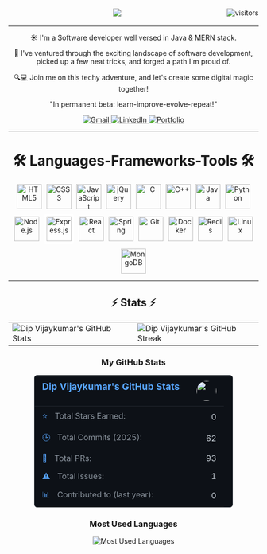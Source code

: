 <div align="center">
  <img align="right" src="https://visitor-badge.laobi.icu/badge?page_id=yourusername.yourusername&style=for-the-badge&color=0e75b6&labelColor=1a1b27" alt="visitors" />
  
  <h1 align="center">
    <a href="https://git.io/typing-svg">
      <img src="https://readme-typing-svg.herokuapp.com/?lines=Hi+there!;I+am+Dip+Vijaykumar&center=true&size=30">
    </a>
  </h1>

  ---

  ☀️ I'm a Software developer well versed in Java & MERN stack.

  🚶 I've ventured through the exciting landscape of software development, picked up a few neat tricks, and forged a path I'm proud of.

  🔍💻 Join me on this techy adventure, and let's create some digital magic together!

  "In permanent beta: learn-improve-evolve-repeat!"

  <div>
    <a href="mailto:your.email@gmail.com">
      <img src="https://img.shields.io/badge/Gmail-D14836?style=for-the-badge&logo=gmail&logoColor=white" alt="Gmail" />
    </a>
    <a href="https://www.linkedin.com/in/yourusername/">
      <img src="https://img.shields.io/badge/LinkedIn-0077B5?style=for-the-badge&logo=linkedin&logoColor=white" alt="LinkedIn" />
    </a>
    <a href="https://yourportfolio.com">
      <img src="https://img.shields.io/badge/Portfolio-FF5722?style=for-the-badge&logo=todoist&logoColor=white" alt="Portfolio" />
    </a>
  </div>

  ---

  # 🛠️ Languages-Frameworks-Tools 🛠️

  <div style="display: flex; flex-wrap: wrap; justify-content: center; align-items: center; gap: 10px;">
    <img src="https://cdn.jsdelivr.net/gh/devicons/devicon/icons/html5/html5-original.svg" width="50" height="50" alt="HTML5" />
    <img src="https://cdn.jsdelivr.net/gh/devicons/devicon/icons/css3/css3-original.svg" width="50" height="50" alt="CSS3" />
    <img src="https://cdn.jsdelivr.net/gh/devicons/devicon/icons/javascript/javascript-original.svg" width="50" height="50" alt="JavaScript" />
    <img src="https://cdn.jsdelivr.net/gh/devicons/devicon/icons/jquery/jquery-original.svg" width="50" height="50" alt="jQuery" />
    <img src="https://cdn.jsdelivr.net/gh/devicons/devicon/icons/c/c-original.svg" width="50" height="50" alt="C" />
    <img src="https://cdn.jsdelivr.net/gh/devicons/devicon/icons/cplusplus/cplusplus-original.svg" width="50" height="50" alt="C++" />
    <img src="https://cdn.jsdelivr.net/gh/devicons/devicon/icons/java/java-original.svg" width="50" height="50" alt="Java" />
    <img src="https://cdn.jsdelivr.net/gh/devicons/devicon/icons/python/python-original.svg" width="50" height="50" alt="Python" />
  </div>
  
  <div style="display: flex; flex-wrap: wrap; justify-content: center; align-items: center; gap: 10px; margin-top: 10px;">
    <img src="https://cdn.jsdelivr.net/gh/devicons/devicon/icons/nodejs/nodejs-original.svg" width="50" height="50" alt="Node.js" />
    <img src="https://cdn.jsdelivr.net/gh/devicons/devicon/icons/express/express-original.svg" width="50" height="50" alt="Express.js" style="background-color: white; border-radius: 5px; padding: 5px;" />
    <img src="https://cdn.jsdelivr.net/gh/devicons/devicon/icons/react/react-original.svg" width="50" height="50" alt="React" />
    <img src="https://cdn.jsdelivr.net/gh/devicons/devicon/icons/spring/spring-original.svg" width="50" height="50" alt="Spring" />
    <img src="https://cdn.jsdelivr.net/gh/devicons/devicon/icons/git/git-original.svg" width="50" height="50" alt="Git" />
    <img src="https://cdn.jsdelivr.net/gh/devicons/devicon/icons/docker/docker-original.svg" width="50" height="50" alt="Docker" />
    <img src="https://cdn.jsdelivr.net/gh/devicons/devicon/icons/redis/redis-original.svg" width="50" height="50" alt="Redis" />
    <img src="https://cdn.jsdelivr.net/gh/devicons/devicon/icons/linux/linux-original.svg" width="50" height="50" alt="Linux" />
    <img src="https://cdn.jsdelivr.net/gh/devicons/devicon/icons/mongodb/mongodb-original.svg" width="50" height="50" alt="MongoDB" />
  </div>

  ---

  ## ⚡ Stats ⚡

<div align="center">
  <table>
    <tr>
      <td width="50%">
        <img src="https://github-readme-stats.vercel.app/api?username=YOUR_USERNAME&show_icons=true&count_private=true&hide_border=true&title_color=00FFFF&icon_color=00FFFF&text_color=c9d1d9&bg_color=0d1117" alt="Dip Vijaykumar's GitHub Stats" />
      </td>
      <td width="50%">
        <img src="https://github-readme-streak-stats.herokuapp.com/?user=Dip3102001&theme=dark&hide_border=true&stroke=00FFFF&background=0D1117&ring=00FFFF&fire=00FFFF&currStreakNum=FFFFFF&currStreakLabel=00FFFF&sideNums=FFFFFF&sideLabels=FFFFFF" alt="Dip Vijaykumar's GitHub Streak" />
      </td>
    </tr>
  </table>
</div>

### My GitHub Stats
<!-- GitHub Stats Card -->
<div align="center">
  <table style="background-color: #0d1117; border-radius: 6px; width: 400px; border: 1px solid #30363d;">
    <tr>
      <td align="left" colspan="2" style="padding: 10px 15px; border-bottom: 1px solid #21262d;">
        <h3 style="color: #58a6ff; margin: 0;">
          <span style="color: #58a6ff;">Dip Vijaykumar's GitHub Stats</span>
          <img align="right" src="https://github.githubassets.com/images/modules/logos_page/GitHub-Mark.png" width="40" height="40" style="border-radius: 50%;">
        </h3>
      </td>
    </tr>
    <tr style="background-color: transparent;">
      <td align="left" style="padding: 8px 15px; width: 300px;">
        <span style="color: #58a6ff;">⭐</span>
        <span style="color: #8b949e; margin-left: 10px;">Total Stars Earned:</span>
      </td>
      <td align="right" style="padding: 8px 15px; color: #c9d1d9;">0</td>
    </tr>
    <tr style="background-color: transparent;">
      <td align="left" style="padding: 8px 15px;">
        <span style="color: #58a6ff;">🕒</span>
        <span style="color: #8b949e; margin-left: 10px;">Total Commits (2025):</span>
      </td>
      <td align="right" style="padding: 8px 15px; color: #c9d1d9;">62</td>
    </tr>
    <tr style="background-color: transparent;">
      <td align="left" style="padding: 8px 15px;">
        <span style="color: #58a6ff;">🔀</span>
        <span style="color: #8b949e; margin-left: 10px;">Total PRs:</span>
      </td>
      <td align="right" style="padding: 8px 15px; color: #c9d1d9;">93</td>
    </tr>
    <tr style="background-color: transparent;">
      <td align="left" style="padding: 8px 15px;">
        <span style="color: #58a6ff;">⚠️</span>
        <span style="color: #8b949e; margin-left: 10px;">Total Issues:</span>
      </td>
      <td align="right" style="padding: 8px 15px; color: #c9d1d9;">1</td>
    </tr>
    <tr style="background-color: transparent;">
      <td align="left" style="padding: 8px 15px; border-bottom: none;">
        <span style="color: #58a6ff;">📊</span>
        <span style="color: #8b949e; margin-left: 10px;">Contributed to (last year):</span>
      </td>
      <td align="right" style="padding: 8px 15px; color: #c9d1d9; border-bottom: none;">0</td>
    </tr>
  </table>
</div>

### Most Used Languages
<div align="center">
  <img src="https://github-readme-stats.vercel.app/api/top-langs/?username=Dip3102001&layout=compact&theme=dark&hide_border=true&bg_color=0d1117&title_color=00FFFF&text_color=FFFFFF" alt="Most Used Languages" />
</div>
</div>
